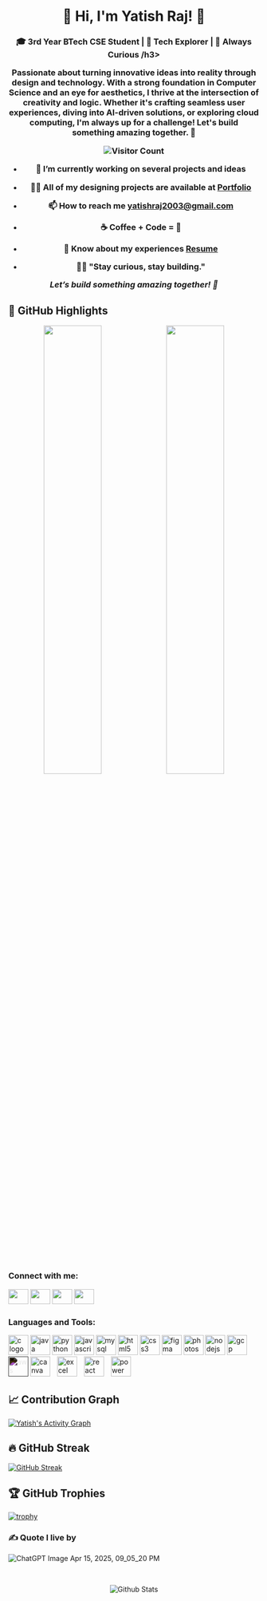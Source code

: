 <h1 align="center">🚀 Hi, I'm Yatish Raj! 👋</h1>
<h3 align="center">🎓 3rd Year BTech CSE Student | 🚀 Tech Explorer | 🎯 Always Curious  /h3>

<p align="center">Passionate about turning innovative ideas into reality through design and technology. With a strong foundation in Computer Science and an eye for aesthetics, I thrive at the intersection of creativity and logic. Whether it's crafting seamless user experiences, diving into AI-driven solutions, or exploring cloud computing, I'm always up for a challenge! Let's build something amazing together. 🚀</p>

![Visitor Count](https://count.getloli.com/@yolo?name=yolo&theme=3d-num&padding=7&offset=0&align=top&scale=1&pixelated=1&darkmode=auto)

- 🌱 I’m currently working on several projects and ideas

- 👨‍💻 All of my designing projects are available at [Portfolio](https://drive.google.com/file/d/1irkssPgRuYz-XByw8WUH79xvFMWSujKQ/view?usp=drive_link)

- 📫 How to reach me **yatishraj2003@gmail.com**
- ☕ Coffee + Code = 💙  

- 📄 Know about my experiences [Resume](https://drive.google.com/file/d/1_PTAkpphVJWWlZZAkaWRyDMHjPsno2-I/view?usp=drive_link)
- 🧘‍♂️ "Stay curious, stay building."

*Let’s build something amazing together! 🚀*

## 🌟 GitHub Highlights

<p align="center">
  <img width="48%" src="https://github-readme-stats.vercel.app/api?username=Yatish-369&show_icons=true&theme=radical&hide_border=true" />
  <img width="48%" src="https://github-readme-stats.vercel.app/api/top-langs/?username=Yatish-369&layout=compact&theme=radical&hide_border=true" />
</p>


<h3 align="left">Connect with me:</h3>
<p align="left">
<a href="https://twitter.com/the_yatish_raj" target="blank"><img src="https://raw.githubusercontent.com/rahuldkjain/github-profile-readme-generator/master/src/images/icons/Social/twitter.svg" height="30" width="40" /></a>
<a href="https://www.linkedin.com/in/yatish-raj-73a4981a7/" target="blank"><img src="https://raw.githubusercontent.com/rahuldkjain/github-profile-readme-generator/master/src/images/icons/Social/linked-in-alt.svg" height="30" width="40" /></a>
<a href="https://instagram.com/akayatish" target="blank"><img src="https://raw.githubusercontent.com/rahuldkjain/github-profile-readme-generator/master/src/images/icons/Social/instagram.svg" height="30" width="40" /></a>
<a href="https://www.leetcode.com/its_yatish_raj" target="blank"><img src="https://raw.githubusercontent.com/rahuldkjain/github-profile-readme-generator/master/src/images/icons/Social/leet-code.svg" height="30" width="40" /></a>
</p>

<h3 align="left">Languages and Tools:</h3>
<p align="left">
  <img src="https://cdn.jsdelivr.net/gh/devicons/devicon/icons/c/c-original.svg" height="40" alt="c logo"  />
  <img src="https://cdn.jsdelivr.net/gh/devicons/devicon/icons/java/java-original.svg" height="40" alt="java logo"  />
  <img src="https://cdn.jsdelivr.net/gh/devicons/devicon/icons/python/python-original.svg" height="40" alt="python logo"  />
  <img src="https://cdn.jsdelivr.net/gh/devicons/devicon/icons/javascript/javascript-original.svg" height="40" alt="javascript logo"  />
  <img src="https://cdn.jsdelivr.net/gh/devicons/devicon/icons/mysql/mysql-original.svg" height="40" alt="mysql logo"  />
  <img src="https://cdn.jsdelivr.net/gh/devicons/devicon/icons/html5/html5-original.svg" height="40" alt="html5 logo"  />
  <img src="https://cdn.jsdelivr.net/gh/devicons/devicon/icons/css3/css3-original.svg" height="40" alt="css3 logo"  />
  <img src="https://cdn.jsdelivr.net/gh/devicons/devicon/icons/figma/figma-original.svg" height="40" alt="figma logo"  />
  <img src="https://cdn.jsdelivr.net/gh/devicons/devicon/icons/photoshop/photoshop-original.svg" height="40" alt="photoshop logo"  />
  <img src="https://cdn.jsdelivr.net/gh/devicons/devicon/icons/nodejs/nodejs-original.svg" height="40" alt="nodejs logo" />
  <img src="https://cdn.jsdelivr.net/gh/devicons/devicon/icons/googlecloud/googlecloud-original.svg" height="40" alt="gcp logo" />
  <img src="https://upload.wikimedia.org/wikipedia/commons/9/93/Amazon_Web_Services_Logo.svg" height="40" alt="aws logo" style="filter: invert(1);" />
  <img src="https://cdn.jsdelivr.net/gh/devicons/devicon/icons/canva/canva-original.svg" height="40" alt="canva logo" title="Canva" style="margin-right: 10px;" />
  <img src="https://upload.wikimedia.org/wikipedia/commons/7/73/Microsoft_Excel_2013-2019_logo.svg" height="40" alt="excel logo" title="Microsoft Excel" style="margin-right: 10px;" />
  <img src="https://cdn.jsdelivr.net/gh/devicons/devicon/icons/react/react-original.svg" height="40" alt="react logo" title="React" style="margin-right: 10px;" />

  <img src="https://upload.wikimedia.org/wikipedia/commons/c/cf/New_Power_BI_Logo.svg" height="40" alt="power bi logo" title="Power BI" style="margin-right: 10px;" />

</p>

## 📈 Contribution Graph

[![Yatish's Activity Graph](https://github-readme-activity-graph.vercel.app/graph?username=Yatish-369&theme=github-compact)](https://github.com/Ashutosh00710/github-readme-activity-graph)


## 🔥 GitHub Streak

[![GitHub Streak](https://github-readme-streak-stats.herokuapp.com?user=Yatish-369&theme=gruvbox&hide_border=true)](https://git.io/streak-stats)


## 🏆 GitHub Trophies

[![trophy](https://github-profile-trophy.vercel.app/?username=Yatish-369&theme=gruvbox&no-bg=true&no-frame=true)](https://github.com/ryo-ma/github-profile-trophy)



### ✍️ Quote I live by
![ChatGPT Image Apr 15, 2025, 09_05_20 PM](https://github.com/user-attachments/assets/9dcc08d9-4958-40cb-b470-2c55406fe09d)

<br clear="both">

<p align="center"> 
  <img src="https://raw.githubusercontent.com/mayhemantt/mayhemantt/Update/svg/Bottom.svg" alt="Github Stats" /> 
</p>
